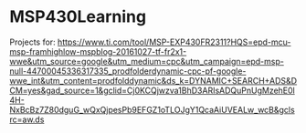 # MSP430Learning
Projects for: https://www.ti.com/tool/MSP-EXP430FR2311?HQS=epd-mcu-msp-framhighlow-mspblog-20161027-tf-fr2x1-wwe&utm_source=google&utm_medium=cpc&utm_campaign=epd-msp-null-44700045336317335_prodfolderdynamic-cpc-pf-google-wwe_int&utm_content=prodfolddynamic&ds_k=DYNAMIC+SEARCH+ADS&DCM=yes&gad_source=1&gclid=Cj0KCQjwzva1BhD3ARIsADQuPnUgMzehE0l4H-NxBcBz7Z80dguG_wQxQjpesPb9EFGZ1oTLOJgY1QcaAiUVEALw_wcB&gclsrc=aw.ds
